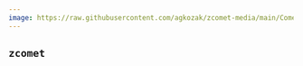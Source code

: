```yaml
---
image: https://raw.githubusercontent.com/agkozak/zcomet-media/main/CometDonati.jpg
---
```


## `zcomet`
